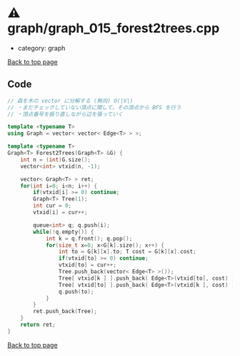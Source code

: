 <!-- mathjax config similar to math.stackexchange -->
<script type="text/javascript" async
  src="https://cdnjs.cloudflare.com/ajax/libs/mathjax/2.7.5/MathJax.js?config=TeX-MML-AM_CHTML">
</script>
<script type="text/x-mathjax-config">
  MathJax.Hub.Config({
    TeX: { equationNumbers: { autoNumber: "AMS" }},
    tex2jax: {
      inlineMath: [ ['$','$'] ],
      processEscapes: true
    },
    "HTML-CSS": { matchFontHeight: false },
    displayAlign: "left",
    displayIndent: "2em"
  });
</script>

<script type="text/javascript" src="https://cdnjs.cloudflare.com/ajax/libs/jquery/3.4.1/jquery.min.js"></script>
<script src="https://cdn.jsdelivr.net/npm/jquery-balloon-js@1.1.2/jquery.balloon.min.js" integrity="sha256-ZEYs9VrgAeNuPvs15E39OsyOJaIkXEEt10fzxJ20+2I=" crossorigin="anonymous"></script>
<script type="text/javascript" src="../../assets/js/copy-button.js"></script>
<link rel="stylesheet" href="../../assets/css/copy-button.css" />


# :warning: graph/graph_015_forest2trees.cpp
* category: graph


[Back to top page](../../index.html)



## Code
```cpp
// 森を木の vector に分解する (無向) O(|V|)
// ・まだチェックしていない頂点に関して、その頂点から BFS を行う
// ・頂点番号を振り直しながら辺を張っていく

template <typename T>
using Graph = vector< vector< Edge<T> > >;

template <typename T>
Graph<T> Forest2Trees(Graph<T> &G) {
    int n = (int)G.size();
    vector<int> vtxid(n, -1);

    vector< Graph<T> > ret;
    for(int i=0; i<n; i++) {
        if(vtxid[i] >= 0) continue;
        Graph<T> Tree(1);
        int cur = 0;
        vtxid[i] = cur++;

        queue<int> q; q.push(i);
        while(!q.empty()) {
            int k = q.front(); q.pop();
            for(size_t x=0; x<G[k].size(); x++) {
                int to = G[k][x].to; T cost = G[k][x].cost;
                if(vtxid[to] >= 0) continue;
                vtxid[to] = cur++;
                Tree.push_back(vector< Edge<T> >());
                Tree[ vtxid[k ] ].push_back( Edge<T>(vtxid[to], cost) );
                Tree[ vtxid[to] ].push_back( Edge<T>(vtxid[k ], cost) );
                q.push(to);
            }
        }
        ret.push_back(Tree);
    }
    return ret;
}

```

[Back to top page](../../index.html)

